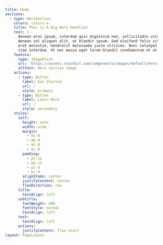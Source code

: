 ```yaml
---
title: Home
sections:
  - type: HeroSection
    colors: colors-a
    title: This is A Big Hero Headline
    text: >-
      Aenean eros ipsum, interdum quis dignissim non, sollicitudin vitae nisl.
      Aenean vel aliquet elit, at blandit ipsum. Sed eleifend felis sit amet
      erat molestie, hendrerit malesuada justo ultrices. Nunc volutpat at erat
      itae interdum. Ut nec massa eget lorem blandit condimentum et at risus.
    feature:
      type: ImageBlock
      url: 'https://assets.stackbit.com/components/images/default/hero.png'
      altText: Hero section image
    actions:
      - type: Button
        label: Get Started
        url: /
        style: primary
      - type: Button
        label: Learn More
        url: /
        style: secondary
    styles:
      self:
        height: auto
        width: wide
        margin:
          - mt-0
          - mb-0
          - ml-0
          - mr-0
        padding:
          - pt-12
          - pb-12
          - pl-4
          - pr-4
        alignItems: center
        justifyContent: center
        flexDirection: row
      title:
        textAlign: left
      subtitle:
        fontWeight: 400
        fontStyle: normal
        textAlign: left
      text:
        textAlign: left
      actions:
        justifyContent: flex-start
layout: PageLayout
---
```

